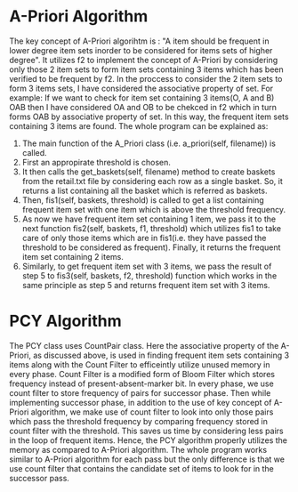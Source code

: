# A-Priori Algorithm

The key concept of A-Priori algorihtm is : "A item should be frequent in lower degree item sets inorder to be considered for items sets of higher degree". It utilizes f2 to implement the concept of A-Priori by considering only those 2 item sets to form item sets containing 3 items which has been verified to be frequent by f2. In the proccess to consider the 2 item sets to form 3 items sets, I have considered the associative property of set. For example: If we want to check for item set containing 3 items(O, A and B) OAB then I have considered OA and OB to be chekced in f2 which in turn forms OAB by associative property of set. In this way, the frequent item sets containing 3 items are found. The whole program can be explained as:
1. The main function of the A_Priori class (i.e. a_priori(self, filename)) is called.
2. First an appropirate threshold is chosen.
3. It then calls the get_baskets(self, filename) method to create baskets from the retail.txt file by considering each row as a single basket. So, it returns a list containing all the basket which is referred as baskets.
4. Then, fis1(self, baskets, threshold) is called to get a list containing frequent item set with one item which is above the threshold frequency.
5. As now we have frequent item set containing 1 item, we pass it to the next function fis2(self, baskets, f1, threshold) which utilizes fis1 to take care of only those items which are in fis1(i.e. they have passed the threshold to be considered as frequent). Finally, it returns the frequent item set containing 2 items.
6. Similarly, to get frequent item set with 3 items, we pass the result of step 5 to fis3(self, baskets, f2, threshold) function which works in the same principle as step 5 and returns frequent item set with 3 items.



# PCY Algorithm

The PCY class uses CountPair class. Here the associative property of the A-Priori, as discussed above, is used in finding frequent item sets containing 3 items along with the Count Filter to efficeintly utilize unused memory in every phase. Count Filter is a modified form of Bloom Filter which stores frequency instead of present-absent-marker bit. In every phase, we use count filter to store frequency of pairs for successor phase. Then while implementing successor phase, in addition to the use of key concept of A-Priori algorithm, we make use of count filter to look into only those pairs which pass the threshold frequency by comparing frequency stored in count filter with the threshold. This saves us time by considering less pairs in the loop of frequent items. Hence, the PCY algorithm properly utilizes the memory as compared to A-Priori algorithm. The whole program works similar to A-Priori algorithm for each pass but the only difference is that we use count filter that contains the candidate set of items to look for in the successor pass.
